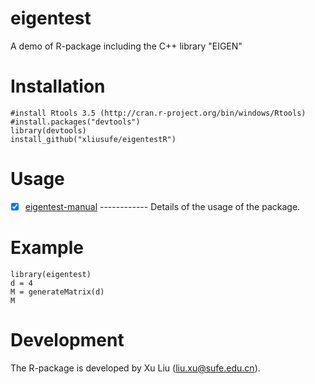 # eigentest

A demo of R-package including the C++ library "EIGEN" 

# Installation

    #install Rtools 3.5 (http://cran.r-project.org/bin/windows/Rtools)
    #install.packages("devtools")
    library(devtools)
    install_github("xliusufe/eigentestR")

# Usage

   - [x] [eigentest-manual](https://github.com/xliusufe/eigentestR/blob/master/inst/eigentest-manual.pdf) ------------ Details of the usage of the package.
# Example

    library(eigentest)
	d = 4
	M = generateMatrix(d)
	M
 
# Development
The R-package is developed by Xu Liu (liu.xu@sufe.edu.cn).
